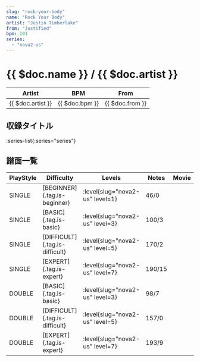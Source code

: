 ```yaml
---
slug: "rock-your-body"
name: "Rock Your Body"
artist: "Justin Timberlake"
from: "Justified"
bpm: 101
series:
  - "nova2-us"
---
```


# {{ $doc.name }} / {{ $doc.artist }}

|Artist|BPM|From|
|------|---|----|
|{{ $doc.artist }}|{{ $doc.bpm }}|{{ $doc.from }}|

## 収録タイトル

:series-list{:series="series"}

## 譜面一覧

|PlayStyle|Difficulty|Levels|Notes|Movie|
|---------|----------|------|-----|-----|
|SINGLE|[BEGINNER]{.tag.is-beginner}|:level{slug="nova2-us" level=1}|46/0||
|SINGLE|[BASIC]{.tag.is-basic}|:level{slug="nova2-us" level=3}|100/3||
|SINGLE|[DIFFICULT]{.tag.is-difficult}|:level{slug="nova2-us" level=5}|170/2||
|SINGLE|[EXPERT]{.tag.is-expert}|:level{slug="nova2-us" level=7}|190/15||
|DOUBLE|[BASIC]{.tag.is-basic}|:level{slug="nova2-us" level=3}|98/7||
|DOUBLE|[DIFFICULT]{.tag.is-difficult}|:level{slug="nova2-us" level=5}|157/0||
|DOUBLE|[EXPERT]{.tag.is-expert}|:level{slug="nova2-us" level=7}|193/9||
